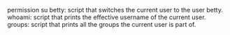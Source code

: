 permission
su betty: script that switches the current user to the user betty.
whoami: script that prints the effective username of the current user.
groups: script that prints all the groups the current user is part of.
